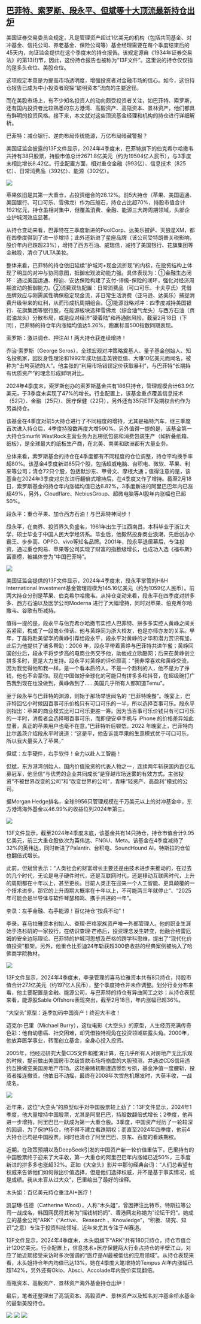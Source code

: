 
## [巴菲特、索罗斯、段永平、但斌等十大顶流最新持仓出炉](https://www.toutiao.com/article/7473809594155581962/?app=news_article&timestamp=1740311037&use_new_style=1&req_id=2025022319435780620550385F40687457&group_id=7473809594155581962&req_id_new=2025022319435780620550385F40687457&chn_id=-3&category_new=my_diggs_all&share_did=MS4wLjACAAAAcu9X0lkaoyA4X8s6vs_6zQ6ITKgPkgRp3GhgOZIEQjQplnvz7XBykY_zBw0ja_eG&share_uid=MS4wLjABAAAAomWgb-4Qq5YbSaI7inMbCuj3yEN5KWNiJ3or58KwyFs&source=m_redirect)

美国证券交易委员会规定，凡是管理资产超过1亿美元的机构（包括共同基金、对冲基金、信托公司、养老基金、保险公司等）基金经理需要在每个季度结束后的45天内，向证监会提供在这个季度末的持仓报告。该规定源自《1934年证券交易法》的第13(f)节，因此，这份持仓报告也被称为“13F文件”。这里说的持仓仅仅指的是多头仓位、美股仓位。

这项规定本意是为提高市场透明度，增强投资者对金融市场的信心。如今，这份持仓报告已成为中小投资者窥探“聪明资本”流向的主要途径。

而在美股市场上，有不少知名投资人的动向颇受投资者关注，如巴菲特、索罗斯，还有国内投资者比较熟悉的东方港湾、高毅资产、高瓴资本、景林资产，他们都具有鲜明的投资风格。接下来，本文就对这些顶流基金经理和机构的持仓进行详细解析。

巴菲特：减仓银行、逆向布局传统能源，万亿布局暗藏警报？

美国证监会披露的13F文件显示，2024年4季度末，巴菲特旗下的伯克希尔哈撒韦共持有38只股票，持股市值总计2671.8亿美元（约为19504亿人民币），与3季度末相比增长8.42亿。行业配置方面，相对重仓金融（993亿）、信息技术（825亿）、日常消费品（392亿）、能源（302亿）。

![](https://github.com/user-attachments/assets/63353c5b-1706-4935-9413-ee8f8a0e20ac)


苹果依旧是其第一大重仓，占投资组合的28.12%。前5大持仓（苹果、美国运通、美国银行、可口可乐、雪佛龙）作为压舱石，持仓占比超70%，持股市值合计1921亿元，持仓虽相对集中，但覆盖消费、金融、能源三大跨周期领域，头部企业护城河效应显著。

从持仓变动来看，巴菲特在三季度新进的PoolCorp、达美乐披萨、天狼星XM，都在四季度得到了进一步增持；此外还新进了星座品牌（该公司受特朗普关税影响，股价年内已跌超23%），增持了西方石油、威瑞信，减持了美国银行、花旗集团等金融股，清仓了ULTA美妆。

整体来看，巴菲特的持仓依旧延续“护城河+现金流折现”的内核，在投资结构上体现了明显的对冲与协同意图，抵御宏观波动能力强。具体表现为：①金融生态闭环：通过美国运通、穆迪、安达保险构建了支付-评级-保险的闭环，强化对经济周期波动的抵御能力。②消费双轨配置：日常消费品（可口可乐、卡夫亨氏）凭借品牌效应与刚需属性确保稳定现金流，非日常生活消费（亚马逊、达美乐）捕捉消费升级带来的红利，从而形成抗周期组合。③能源战略对冲：四季度减持美国银行、花旗集团等银行股，在能源板块选择雪佛龙（综合油气龙头）与西方石油（页岩油龙头）分散布局，或是应对经济“硬着陆”和再通胀风险。截至2月18日（下同），巴菲特的持仓年内涨幅均值达5.26%，跑赢标普500指数同期表现。

索罗斯：激进调仓、押注AI！两大持仓获连续增持！

乔治·索罗斯（George Soros），全球宏观对冲策略奠基人、量子基金创始人、知名投机家，因反身性理论和1992年成功狙击英镑贬值、大赚10亿美元而闻名，被称为“击垮英镑的人”。他主张的“利用市场错误定价获取暴利”，与巴菲特“长期持有优质资产”的理念形成鲜明对比。



2024年4季度末，索罗斯创办的索罗斯基金共有186只持仓，管理规模合计63.9亿美元，于3季度末实现了47%的增长。行业配置上，该基金重点覆盖信息技术（52只）、金融（25只）、医疗保健（22只），另外还有35只ETF及期权合约作为另类持仓。

该基金在4季度对前5大持仓进行了不同程度的增持，尤其是福特汽车，继三季度首次进入持仓后，4季度持股数再度大增590%。另外值得一提的是，该基金第一大持仓Smurfit WestRock主营业务为瓦楞纸包装和消费包装生产（如折叠纸箱、纸板），是全球最大的纸板生产商，在北美、南美和欧洲都有大量业务。

总体来看，索罗斯基金的持仓在4季度都有不同程度的仓位调整，持仓平均换手率超80%。该基金4季度新进85只个股，包括超威电脑、台积电、微软、苹果、利来等公司；清仓72只个股，包括默沙东、甲骨文、摩根大通；值得注意的是，该基金在2024年3季度对京东进行翻倍式增持后，在4季度又作了增持。截至2月18日，索罗斯基金的持仓年内涨幅均值已达6.82%，3季度新进的阿里巴巴年内已涨超49%，另外，Cloudflare、NebiusGroup、超微电脑等AI股年内涨幅也已超50%。

段永平：重仓苹果、加仓西方石油！与巴菲特神同步！

段永平，在商界、投资界久负盛名，1961年出生于江西南昌，本科毕业于浙江大学，硕士毕业于中国人民大学经济系。毕业后，他毅然投身商业浪潮，先后创办小霸王、步步高、OPPO、vivo等知名品牌。2001年，段永平退居幕后，专注投资，通过重仓网易、苹果等公司实现了财富的指数级增长，也成功入选《福布斯》富豪榜，被媒体誉为“中国巴菲特”。

![](https://github.com/user-attachments/assets/f10ee016-ec50-41c9-8855-bf0de0b6c8f4)


美国证监会提供的13F文件显示，2024年4季度末，段永平掌管的H&H International Investment基金管理规模为145.16亿美元（约为1059亿人民币）。前两大持仓分别是苹果、伯克希尔哈撒韦。从持仓变动来看，段永平在四季度对拼多多、西方石油以及医学公司Moderna 进行了大幅增持，同时对苹果、伯克希尔哈撒韦、谷歌有所减持。

值得一提的是，段永平与伯克希尔哈撒韦实控人巴菲特、拼多多实控人黄峥之间关系紧密，构成了一段商业佳话。他与黄峥同为浙大校友，也是亦师亦友的关系。早年，丁磊将赴美留学的黄峥引荐给段永平，段永平对黄峥的才华和潜力赏识有加，此后为他提供了诸多帮助：2006 年，段永平带着黄峥与巴菲特共进午餐；黄峥回国创业后，段永平将步步高的电商业务交予他，助他成立欧酷网；后来在黄峥创立拼多多时，更是大力支持。段永平对黄峥的评价颇高：“我非常喜欢和黄峥交流，因为我觉得他和我一样，是一个看本质的人。不是一个趋利的人，他不是为了挣钱，他也不会蒙你。现在中国做好全球化的可能只有拼多多和抖音，在超级碗打广告我到现在也没做到，黄峥做到了……美国几乎所有人都知道Temu”。

至于段永平与巴菲特的渊源，则始于那场举世闻名的 “巴菲特晚餐”。晚宴上，巴菲特回忆小时候因百事可乐价格只有可口可乐的一半，所以选择百事可乐。段永平则指出：苹果的商业模式比可口可乐更胜一筹。因为当百事可乐价钱只有可口可乐的一半时，消费者会选择喝百事可乐，而即便安卓手机与 iPhone 的价格差异如此显著，真正的苹果用户也毫不在意。”巴菲特听后顿悟。2022 年晚宴上，巴菲特向比尔盖茨介绍段永平时说道：“这是平，他告诉我苹果的生意模式优于可口可乐，所以我大量买入了苹果。”

但斌：左手硬件，右手软件！全力以赴人工智能！

但斌，东方港湾创始人、国内价值投资的代表人物之一，连续两年斩获国内百亿私募冠军，他坚信“与优秀的企业共同成长”是穿越市场迷雾的有效方式，主张投资“不被世界改变的公司”和“改变世界的公司”，青睐“轻资产、高盈利”模式的公司。

据Morgan Hedge排名，全球9956只管理规模在千万美元以上的对冲基金中，东方港湾海外基金以46.99%的收益位列2024年第三。

![](https://github.com/user-attachments/assets/e2de704c-2f30-4a6a-9d10-a16778505d04)


13F文件显示，截至2024年4季度末底，该基金共有14只持仓，持仓市值合计9.95亿美元，前三大重仓股依次为英伟达、FNGU、Meta。该基金在4季度减持了32%的英伟达，同时新进了Palantir、台积电、SoundHound AI，特斯拉的仓位也翻倍式增长。

此前，但斌曾表示：“人类社会的财富增长主要还是由技术进步来推动的，在过去的几个时代，无论是电子硬件时代，还是互联网时代，还是移动互联网时代，上升的周期都在十年以上，甚至更长。目前人类正在迎来一个人工智能、更具颠覆的一个技术进步。那它的上升周期大概率在十年以上，不可能两三年就停止”、“2025年可能会是半导体与软件琴瑟和鸣、携手共进的一年”。

李录：左手金融、右手能源！百亿持仓“按兵不动”！

李录，喜马拉雅资本创始人、查理·芒格家族资产唯一外部管理人。他的职业生涯始于洛杉矶的一家投行，在结识查理·芒格后，投资理念发生转变，他融合格雷厄姆的安全边际理论、巴菲特的护城河思想及芒格的跨学科思维，提出了“现代化价值投资”框架。另外，他重仓比亚迪24年斩获超300倍收益的经典案例被纳入了哈佛商学院教材。

![](https://github.com/user-attachments/assets/50947e6d-dd77-4b77-8e32-8fc8f6e4562f)


13F文件显示，2024年4季度末，李录管理的喜马拉雅资本共有8只持仓，持股市值合计27.1亿美元（约197亿人民币），整个季度持仓并未作调整。划分行业分布来看，他主要配置是金融、能源公司，与巴菲特的持仓有异曲同工之妙；从持仓表现来看，能源股Sable Offshore表现突出，截至2月18日，年内涨幅已超36%。

“大空头”原型：连季加码中国资产！终迎大丰收！

迈克尔·巴里（Michael Burry），这位电影《大空头》的原型，人生经历充满传奇色彩：他自幼患癌、社交困难，却凭借独特视角在投资领域崭露头角。2000年，他放弃医学事业，转而创立基金，全身心投入投资。

2005年，他经过研究大量CDS文件和推演计算，在几乎所有人对房地产无比乐观的时候，提前做出美国房市次级贷款市场将崩盘的大胆预测，并通过CDS信用违约互换做空美国房地产市场。这场豪赌初期遭遇惨烈亏损，基金净值一度腰斩，投资者接连撤资，他依旧不动摇，最终在2008年次贷危机爆发时，大获丰收，一战成名。

![](https://github.com/user-attachments/assets/f0a7becb-0b8c-4c53-91ce-6c354cea8e75)


近年来，这位“大空头”的原型似乎对中国股票较上劲了：13F文件显示，2024年1季度，他大量增持中国股票，尤其是阿里巴巴，持股数翻倍式增长；2季度，他再进一步增持，阿里巴巴一跃成为第一大重仓股。3季度，中国资产经历了一轮较深的回调，为了保护持仓，他不得不建立看跌期权；而直至2024年四季度，他前4大持仓已均是中国股票，同时也清仓了阿里巴巴、京东、百度的看跌期权。

近期，在政策预期以及DeepSeek引发的中国资产新一轮价值重估下，巴里持有的中国股票终于迎来了大丰收，第一大重仓的阿里巴巴年内涨幅已近50%，三季度新进的拼多多也涨超32%。正如《大空头》影片中那句经典台词：“人们总希望有权威来告诉他们如何做出价值选择，但是他们选择权威，并不是基于事实情况，或是成绩。我从未盲从过大众”，巴里给出了最好的诠释。

木头姐：百亿美元持仓重注AI+医疗！

凯瑟琳·伍德（Catherine Wood），人称“木头姐”，曾因押注比特币、特斯拉等公司一战成名，韩国网民将其称为“摇钱树妈妈”、香港网友称她为”论坛干妈“。她成立的基金公司“ARK”（“Active、 Research 、Knowledge”，“积极、研究、知识”之意）专注于投资科技领域，近年来尤其专注于AI赛道。



13F文件显示，2024年4季度末，木头姐旗下“ARK”共有180只持仓，持仓市值合计120亿美元。行业配置上，信息技术+医疗保健两大行业占持仓的半壁江山，对应了她近期接受采访时多次强调的“医疗是AI最被低估的应用领域”。从持仓表现来看，木头姐持仓年内均值已达13%，她在4季度大笔增持的Tempus AI年内涨幅已超142%，另外还有Oklo、Absci、Accolade年内股价实现翻倍。

高瓴资本、高毅资产、景林资产海外基金持仓出炉！

最后，笔者还整理出了高瓴资本、高毅资产、景林资产以及知名对冲基金桥水基金的最新美股持仓。

![](https://github.com/user-attachments/assets/570576b2-02fe-496f-b56d-a26225745330)
![](https://github.com/user-attachments/assets/68b1c60e-7dd4-48ec-b900-1f7ea5c9fbb5)
![](https://github.com/user-attachments/assets/f5e417a6-43fc-475c-ac94-e268e88765ce)


